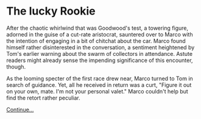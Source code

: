 # The lucky Rookie

After the chaotic whirlwind that was Goodwood's test, a towering figure, adorned in the guise of a cut-rate aristocrat, sauntered over to Marco with the intention of engaging in a bit of chitchat about the car.
Marco found himself rather disinterested in the conversation, a sentiment heightened by Tom's earlier warning about the swarm of collectors in attendance. Astute readers might already sense the impending significance of this encounter, though.

As the looming specter of the first race drew near, Marco turned to Tom in search of guidance.
Yet, all he received in return was a curt, "Figure it out on your own, mate. I'm not your personal valet." Marco couldn't help but find the retort rather peculiar.

[Continue...](006.md)  

